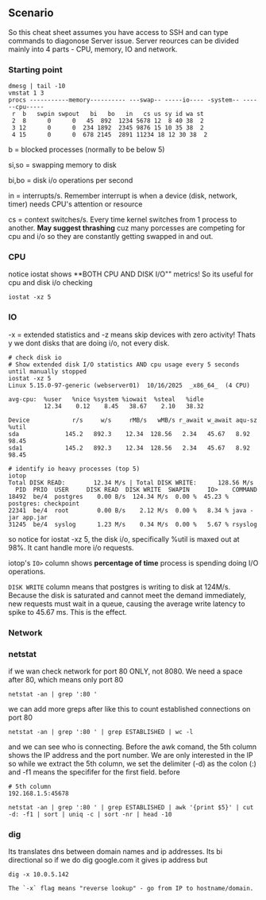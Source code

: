 ## Scenario
So this cheat sheet assumes you have access to SSH and can type commands to diagonose Server issue. Server reources can be divided mainly
into 4 parts - CPU, memory, IO and network. 

### Starting point
```
dmesg | tail -10
vmstat 1 3
procs -----------memory---------- ---swap-- -----io---- -system-- ------cpu-----
 r  b   swpin swpout   bi   bo   in   cs us sy id wa st
 2  8      0      0   45  892  1234 5678 12  8 40 38  2
 3 12      0      0  234 1892  2345 9876 15 10 35 38  2
 4 15      0      0  678 2145  2891 11234 18 12 30 38  2
```
b = blocked processes (normally to be below 5)

si,so = swapping memory to disk

bi,bo = disk i/o operations per second 

in = interrupts/s. Remember interrupt is when a device (disk, network, timer) needs CPU's attention or resource

cs = context switches/s. Every time kernel switches from 1 process to another. **May suggest thrashing** cuz many porcesses are competing
for cpu and i/o so they are constantly getting swapped in and out.

### CPU
notice iostat shows **BOTH CPU AND DISK I/O"" metrics! So its useful for cpu and disk i/o checking 
```
iostat -xz 5
```

### IO
-x = extended statistics and -z means skip devices with zero activity! Thats y we dont disks that are doing i/o, not every disk.
```
# check disk io
# Show extended disk I/O statistics AND cpu usage every 5 seconds until manually stopped
iostat -xz 5
Linux 5.15.0-97-generic (webserver01)  10/16/2025  _x86_64_  (4 CPU)

avg-cpu:  %user   %nice %system %iowait  %steal   %idle
          12.34    0.12    8.45   38.67    2.10   38.32

Device            r/s     w/s     rMB/s   wMB/s r_await w_await aqu-sz  %util
sda             145.2   892.3    12.34  128.56   2.34   45.67   8.92   98.45
sda1            145.2   892.3    12.34  128.56   2.34   45.67   8.92   98.45

# identify io heavy processes (top 5)
iotop
Total DISK READ:        12.34 M/s | Total DISK WRITE:      128.56 M/s
  PID  PRIO  USER     DISK READ  DISK WRITE  SWAPIN     IO>    COMMAND
18492  be/4  postgres    0.00 B/s  124.34 M/s  0.00 %  45.23 % postgres: checkpoint
22341  be/4  root        0.00 B/s    2.12 M/s  0.00 %   8.34 % java -jar app.jar
31245  be/4  syslog      1.23 M/s    0.34 M/s  0.00 %   5.67 % rsyslog
```

so notice for iostat -xz 5, the disk i/o, specifically %util is maxed out at 98%. It cant handle more i/o requests.

iotop's `IO>` column shows **percentage of time** process is spending doing I/O operations.

`DISK WRITE` column means that postgres is writing to disk at 124M/s. Because the disk is saturated and cannot meet the demand immediately, new requests must wait in a queue, causing the average write latency to spike to $45.67\ \text{ms}$. This is the effect.

### Network

### netstat
if we wan check network for port 80 ONLY, not 8080. We need a space after 80, which means only port 80
```
netstat -an | grep ':80 '
```

we can add more greps after like this to count established connections on port 80
```
netstat -an | grep ':80 ' | grep ESTABLISHED | wc -l
```

and we can see who is connecting. Before the awk comand, the 5th column shows the IP address and the port number. We are only interested
in the IP so while we extract the 5th column, we set the delimiter (-d) as the colon (:) and -f1 means the specififer for the first field.
before
```
# 5th column
192.168.1.5:45678
```

```
netstat -an | grep ':80 ' | grep ESTABLISHED | awk '{print $5}' | cut -d: -f1 | sort | uniq -c | sort -nr | head -10
```

### dig
Its translates dns between domain names and ip addresses. Its bi directional so if we do dig google.com it gives ip address but
```
dig -x 10.0.5.142

The `-x` flag means "reverse lookup" - go from IP to hostname/domain.
```

